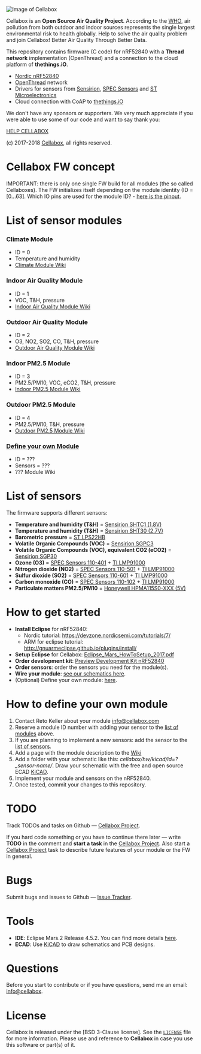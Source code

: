 ![Image of Cellabox](https://raw.githubusercontent.com/cellabox/cellabox/master/doc/cellabox_opensource_logo.png)

Cellabox is an **Open Source Air Quality Project**. According to the [WHO](http://www.who.int/phe/news/march-2017/en/), air pollution from both outdoor and indoor sources represents the single largest environmental risk to health globally.
Help to solve the air quality problem and join Cellabox! Better Air Quality Through Better Data.

This repository contains firmware (C code) for nRF52840 with a **Thread network** implementation (OpenThread) and a connection to the cloud platform of **thethings.iO**.
* [Nordic nRF52840](https://www.nordicsemi.com/eng/Products/nRF52840)
* [OpenThread](https://openthread.io/) network
* Drivers for sensors from [Sensirion](https://www.sensirion.com), [SPEC Sensors](https://www.spec-sensors.com/) and [ST Microelectronics](http://www.st.com/en/mems-and-sensors/lps22hb.html)
* Cloud connection with CoAP to [thethings.iO](https://thethings.io/)

We don't have any sponsors or supporters.
We very much appreciate if you were able to use some of our code and want to say thank you:

[HELP CELLABOX](https://www.cellabox.com/support)

(c) 2017-2018 [Cellabox](https://www.cellabox.com), all rights reserved.

# Cellabox FW concept

IMPORTANT: there is only one single FW build for all modules (the so called Cellaboxes). The FW initializes itself depending on the module identity (ID = [0...63].
Which IO pins are used for the module ID? - [here is the pinout](https://github.com/cellabox/cellabox/wiki/FW:-pinout-nRF52840).

# List of sensor modules

### Climate Module
* ID = 0
* Temperature and humidity
* [Climate Module Wiki](https://github.com/cellabox/cellabox/wiki/ID=0:-Climate-Module)
	
### Indoor Air Quality Module
* ID = 1
* VOC, T&H, pressure
* [Indoor Air Quality Module Wiki](https://github.com/cellabox/cellabox/wiki/ID=1:-Indoor-Air-Quality-Module)
	
### Outdoor Air Quality Module
* ID = 2
* O3, NO2, SO2, CO, T&H, pressure
* [Outdoor Air Quality Module Wiki](https://github.com/cellabox/cellabox/wiki/ID=2:-Outdoor-Air-Quality-Module)
	
### Indoor PM2.5 Module
* ID = 3
* PM2.5/PM10, VOC, eCO2, T&H, pressure
* [Indoor PM2.5 Module Wiki](https://github.com/cellabox/cellabox/wiki/ID=3:-Indoor-PM2.5-Module)

### Outdoor PM2.5 Module
* ID = 4
* PM2.5/PM10, T&H, pressure
* [Outdoor PM2.5 Module Wiki](https://github.com/cellabox/cellabox/wiki/ID=4:-Outdoor-PM2.5-Module)

### [Define your own Module](#how-to-define-your-own-module)
* ID = ???
* Sensors = ???
* ??? Module Wiki

# List of sensors

The firmware supports different sensors:

* **Temperature and humidity (T&H)** = [Sensirion SHTC1 (1.8V)](https://github.com/cellabox/cellabox/blob/master/hw/datasheets/Sensirion_Humidity_Sensors_SHTC1_Datasheet_V4.pdf)
* **Temperature and humidity (T&H)** = [Sensirion SHT30 (2.7V)](https://github.com/cellabox/cellabox/blob/master/hw/datasheets/Sensirion_Humidity_Sensors_SHT30_Datasheet_V4.pdf)
* **Barometric pressure** = [ST LPS22HB](https://github.com/cellabox/cellabox/blob/master/hw/datasheets/ST_BarometricPressure_Sensor_LPS22HB_Datasheet.pdf)
* **Volatile Organic Compounds (VOC)** = [Sensirion SGPC3](https://github.com/cellabox/cellabox/blob/master/hw/datasheets/Sensirion_Gas_Sensors_SGPC3_Preliminary_Datasheet.pdf)
* **Volatile Organic Compounds (VOC), equivalent CO2 (eCO2)** = [Sensirion SGP30](https://github.com/cellabox/cellabox/blob/master/hw/datasheets/Sensirion_Gas_Sensors_SGP30_Preliminary_Datasheet.pdf)
* **Ozone (O3)** = [SPEC Sensors 110-401](https://github.com/cellabox/cellabox/blob/master/hw/datasheets/SPEC-SENSORS_3SP_O3_5-P-Package-110-401.pdf) + [TI LMP91000](https://github.com/cellabox/cellabox/blob/master/hw/datasheets/TI_LMP91000_AnalogFrontEnd_GasSensors_2016.pdf)
* **Nitrogen dioxide (NO2)** = [SPEC Sensors 110-501](https://github.com/cellabox/cellabox/blob/master/hw/datasheets/SPEC-SENSORS_3SP_NO2_5-P-Package-110-501.pdf) + [TI LMP91000](https://github.com/cellabox/cellabox/blob/master/hw/datasheets/TI_LMP91000_AnalogFrontEnd_GasSensors_2016.pdf)
* **Sulfur dioxide (SO2)** = [SPEC Sensors 110-601](https://github.com/cellabox/cellabox/blob/master/hw/datasheets/SPEC-SENSORS_3SP_SO2_20-P-Package-110-601.pdf) + [TI LMP91000](https://github.com/cellabox/cellabox/blob/master/hw/datasheets/TI_LMP91000_AnalogFrontEnd_GasSensors_2016.pdf)
* **Carbon monoxide (CO)** = [SPEC Sensors 110-102](https://github.com/cellabox/cellabox/blob/master/hw/datasheets/SPEC-SENSORS_3SP_CO_1000-P-Package-110-102.pdf) + [TI LMP91000](https://github.com/cellabox/cellabox/blob/master/hw/datasheets/TI_LMP91000_AnalogFrontEnd_GasSensors_2016.pdf)
* **Particulate matters PM2.5/PM10** = [Honeywell HPMA115S0-XXX (5V)](https://github.com/cellabox/cellabox/blob/master/hw/datasheets/Honeywell_PM2.5_PM10_ParticleSensor_HPMA115SO-XXX_Datasheet.pdf)

# How to get started

* **Install Eclipse** for nRF52840:
	* Nordic tutorial: https://devzone.nordicsemi.com/tutorials/7/
	* ARM for eclipse tutorial: http://gnuarmeclipse.github.io/plugins/install/
* **Setup Eclipse** for Cellabox: [Eclipse_Mars_HowToSetup_2017.pdf](/doc/Eclipse_Mars_HowToSetup_2017.pdf)
* **Order development kit**: [Preview Development Kit nRF52840](https://www.nordicsemi.com/eng/Products/nRF52840-Preview-DK)
* **Order sensors**: order the sensors you need for the module(s).
* **Wire your module**: [see our schematics here](https://github.com/cellabox/cellabox/tree/master/hw/kicad).
* (Optional) Define your own module: [here](#how-to-define-your-own-module).

# How to define your own module

1. Contact Reto Keller about your module info@cellabox.com
2. Reserve a module ID number with adding your sensor to the [list of modules](#list-of-sensor-modules) above.
3. If you are planning to implement a new sensors: add the sensor to the [list of sensors](#list-of-sensors).
4. Add a page with the module description to the [Wiki](https://github.com/cellabox/cellabox/wiki)
5. Add a folder with your schematic like this: *cellabox/hw/kicad/id=?_sensor-name/*. Draw your schematic with the free and open source ECAD [KiCAD](http://kicad-pcb.org/).
6. Implement your module and sensors on the nRF52840.
7. Once tested, commit your changes to this repository.

# TODO

Track TODOs and tasks on Github — [Cellabox Project](https://github.com/cellabox/cellabox/projects/4).

If you hard code something or you have to continue there later — write **TODO** in the comment and **start a task** in the [Cellabox Project](https://github.com/cellabox/cellabox/projects/4). Also start a [Cellabox Project](https://github.com/cellabox/cellabox/projects/4) task to describe future features of your module or the FW in general.

# Bugs

Submit bugs and issues to Github — [Issue Tracker](https://github.com/cellabox/cellabox/issues).

# Tools
* **IDE**: Eclipse Mars.2 Release 4.5.2. You can find more details [here](/doc/Eclipse_Mars_HowToSetup_2017.pdf).
* **ECAD**: Use [KiCAD](http://kicad-pcb.org/) to draw schematics and PCB designs.

# Questions

Before you start to contribute or if you have questions, send me an email: <info@cellabox>.

# License

Cellabox is released under the [BSD 3-Clause license]. See the [`LICENSE`](https://github.com/cellabox/cellabox/blob/master/LICENSE) file for more information.
Please use and reference to **Cellabox** in case you use this software or part(s) of it.
